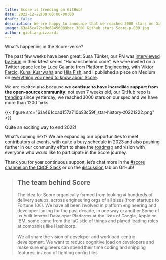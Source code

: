 ```yaml
---
title: Score is trending on GitHub!
date: 2022-12-22T00:00:00-00:00
draft: false
description: We are happy to announce that we reached 3000 stars on GitHub, with more than 300 people watching the repo and 1200 forks. Ad maiora!
image: 63a45ca72be9e68456009bec_3000 Github stars Score-p-800.jpg
author: giulia-guizzardi
---
```


What’s happening in the Score-verse?

The past few weeks have been great: Susa Tünker, our PM was [interviewed by Faun](https://faun.dev/c/humans-behind-code/susa-t%C3%BCnker-product-manager-score-from-philosophy-and-journalism-to-devops/) in their latest series “Humans behind code”, we were invited on a [Twitter space](https://twitter.com/i/spaces/1lPJqBDQwolxb?s=20) led by Luca Galante from Platform Engineering, with [Viktor Farcic](https://es.linkedin.com/in/viktorfarcic), [Kunal Kushwaha](https://twitter.com/kunalstwt) and [Hila Fish](https://il.linkedin.com/in/hila-fish), and I published a piece on Medium on [everything you need to know about Score](https://medium.com/faun/score-a-yaml-to-rule-them-all-ebb91f8dfb98).

We are excited also because **we continue to have incredible support from the open-source community**: not even 7 weeks old, our GitHub repo is [trending](https://github.com/trending) since yesterday, we reached 3000 stars on our spec and we have more than 1200 forks. 

{{< figure src="63a461ccad157a710b93c59f_star-history-20221222.png" >}}

Quite an exciting way to end 2022!

What’s coming next? We are expanding our opportunities to meet contributors at events, with quite a busy schedule in 2023 and also pushing further in our community effort to share the [roadmap](https://github.com/score-spec/spec/blob/main/roadmap.md) and vision with everyone who would like to participate in the Score journey.

Thank you for your continuous support, let’s chat more in the [#score channel on the CNCF Slack](https://slack.cncf.io) or on the [discussion](https://github.com/score-spec/spec/discussions) tab on GitHub!

> ## The team behind Score
> The idea for Score organically formed from looking at hundreds of delivery setups, across engineering orgs of all sizes (from startups to Fortune 100). We have all been involved in platform engineering and developer tooling for the past decade, in one way or another.Some of us built Internal Developer Platforms at the likes of Google, Apple or IBM, some come from the IaC side of things and played leading roles at companies like Hashicorp. <br><br>
> We all share the vision of developer and workload-centric development. We want to reduce cognitive load on developers and make sure engineers can spend their time coding and shipping features, instead of fighting config files.
